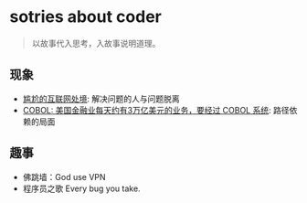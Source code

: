 # sotries about coder  

> 以故事代入思考，入故事说明道理。

## 现象

* [尴尬的互联网处境]():  解决问题的人与问题脱离
* [COBOL: 美国金融业每天约有3万亿美元的业务，要经过 COBOL 系统](): 路径依赖的局面
## 趣事

* 佛跳墙：God use VPN 
* 程序员之歌 Every bug you take. 